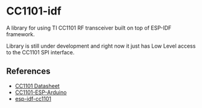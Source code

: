 # CC1101-idf

A library for using TI CC1101 RF transceiver built on top of ESP-IDF
framework.

Library is still under development and right now it just has Low
Level access to the CC1101 SPI interface.

## References

 - [CC1101 Datasheet](https://www.ti.com/lit/ds/symlink/cc1101.pdf)
 - [CC1101-ESP-Arduino](https://github.com/wladimir-computin/CC1101-ESP-Arduino)
 - [esp-idf-cc1101](https://github.com/nopnop2002/esp-idf-cc1101)
